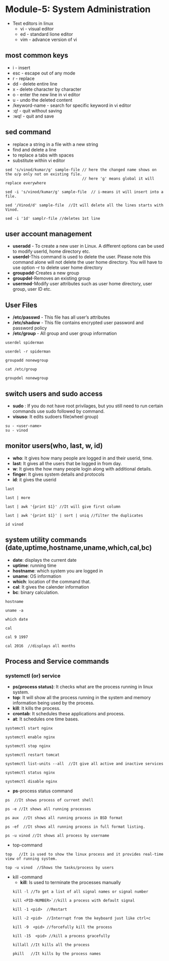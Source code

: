 # Module-5: System Administration
* Text editors in linux
  * vi - visual editor
  * ed - standard lione editor
  * vim - advance version of vi
## most common keys
  * i - insert
  * esc - escape out of any mode
  * r - replace
  * dd - delete entire line
  * x - delete character by character
  * o - enter the new line in vi editor
  * u - undo the deleted content
  * /keyword-name - search for specific keyword in vi editor
  * :q! - quit without saving
  * :wq! - quit and save
## sed command
* replace a string in a file with a new string
* find and delete a line
* to replace a tabs with spaces
* substitute within vi editor

```
sed 's/vinod/kumar/g' sample-file // here the changed name shows on the o/p only not on existing file.
                                  // here 'g' means global it will replace everywhere
```
```
sed -i 's/vinod/kumar/g' sample-file  // i-means it will insert into a file.
```
```
sed '/Vinod/d' sample-file  //It will delete all the lines starts with Vinod.
```
```
sed -i '1d' samplr-file //deletes 1st line
```
## user account management
* **useradd** - To create a new user in Linux. A different options can be used to modify userId, home directory etc.
* **userdel**-This command is used to delete the user. Please note this command alone will not delete the user home directory. You will have to use option –r to delete user home directory
* **groupadd**-Creates a new group
* **groupdel**-Removes an existing group
* **usermod**-Modify user attributes such as user home directory, user group, user ID etc.

## User Files
* **/etc/passwd** - This file has all user’s attributes
* **/etc/shadow** - This file contains encrypted user password and password policy
* **/etc/group** - All group and user group information

```
userdel spiderman
```
```
userdel -r spiderman
```
```
groupadd nonewgroup
```
```
cat /etc/group
```
```
groupdel nonewgroup
```
## switch users and sudo access
* **sudo** : If you do not have root privilages, but you still need to run certain commands use sudo followed by command.
* **visuso**: It edits sudoers file(wheel group)
```
su - <user-name>
su - vinod
```
## monitor users(who, last, w, id)
* **who**: It gives how many people are logged in and their userid, time.
* **last**: It gives all the users that be logged in from day.
* **w**: It gives the how many people login along with additional details.
* **finger**: It gives system details and protocols
* **id**: it gives the userid
```
last
```
```
last | more
```
```
last | awk '{print $1}' //It will give first column
```
```
last | awk '{print $1}' | sort | uniq //filter the duplicates
```
```
id vinod
```
## system utility commands (date,uptime,hostname,uname,which,cal,bc)
* **date**: displays the current date
* **uptime**: running time
* **hostname**: which system you are logged in
* **uname**: OS information
* **which**: location of the command that.
* **cal**: It gives the calender information
* **bc**: binary calculation.
```
hostname
```
```
uname -a
```
```
which date
```
```
cal
```
```
cal 9 1997
```
```
cal 2016  //displays all months
```
## Process and Service commands
### systemctl (or) service
* **ps(process status)**: It checks what are the process running in linux system.
* **top**: It will show all the process running in the system       and memory information being used by the process.
* **kill**: It kills the process.
* **crontab**: It schedules these applications and process.
* **at**: It schedules one time bases.
```
systemctl start nginx
```
```
systemctl enable nginx
```
```
systemctl stop nginx
```
```
systemctl restart tomcat
```
```
systemctl list-units --all  //It give all active and inactive services
```
```
systemctl status nginx
```
```
systemctl disable nginx
```
* **ps**-process status command
```
ps  //It shows process of current shell
```
```
ps -e //It shows all running processes
```
```
ps aux  //It shows all running process in BSD format
```
```
ps -ef  //It shows all running process in full format listing.
```
```
ps -u vinod //It shows all process by username
```
* top-command
```
top   //It is used to show the linux process and it provides real-time view of running system.
```
```
top -u vinod  //Shows the tasks/process by users
```
* kill -command
  * **kill**: Is used to terminate the processes manually
  ```
  kill -l //To get a list of all signal names or signal number
  ```
  ```
  kill <PID-NUMBER>`//kill a process with default signal
  ```
  ```
  kill -1 <pid>  //Restart
  ```
  ```
  kill -2 <pid>  //Interrupt from the keyboard just like ctrl+c
  ```
  ```
  kill -9  <pid> //forcefully kill the process
  ```
  ```
  kill -15  <pid> //kill a process gracefully
  ```
  ```
  killall //It kills all the process
  ```
  ```
  pkill   //It kills by the process names
  ```


